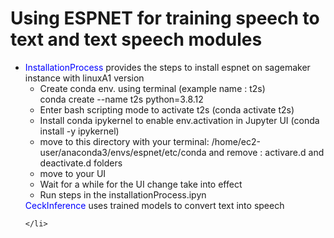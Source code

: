 <h1> Using ESPNET for training speech to text and text speech modules</h1>

<ul>
    <li><span style="color:blue">InstallationProcess </span>provides the steps to install espnet on sagemaker instance with linuxA1 version
        <ul>
            <li>Create conda env. using terminal (example name : t2s) <br>
                    conda create --name t2s python=3.8.12</li>
            <li>Enter bash scripting mode to activate t2s (conda activate t2s) </li>
            <li>Install conda ipykernel to enable env.activation in Jupyter UI (conda install -y ipykernel)</li>             
            <li>move to this directory with your terminal: 
            /home/ec2-user/anaconda3/envs/espnet/etc/conda and remove : activare.d and deactivate.d folders </li>
            <li>move to your UI</li>
            <li>Wait for a while for the UI change take into effect</li>
            <li>Run steps in the installationProcess.ipyn</li>      
        </ul>
    </li>
        <span style="color:blue">CeckInference</span> uses trained models to convert text into speech
        
    </li>
 </ul>